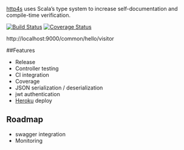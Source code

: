 
[http4s](http://http4s.org/) uses Scala’s type system to increase self-documentation and compile-time verification.

[![Build Status](https://travis-ci.org/sammyrulez/http4s-minimal.svg?branch=master)](https://travis-ci.org/sammyrulez/http4s-minimal)
[![Coverage Status](https://coveralls.io/repos/github/sammyrulez/http4s-minimal/badge.svg?branch=master)](https://coveralls.io/github/sammyrulez/http4s-minimal)


http://localhost:9000/common/hello/visitor

##Features

* Release
* Controller testing
* CI integration
* Coverage
* JSON serialization / deserialization
* jwt authentication
* [Heroku](https://http4s-minimal.herokuapp.com/common/hello/sam) deploy



## Roadmap

* swagger integration
* Monitoring

